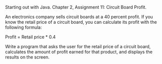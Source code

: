 Starting out with Java. Chapter 2, Assignment 11: Circuit Board Profit.

An electronics company sells circuit boards at a 40 percent profit. If you know the retail price
of a circuit board, you can calculate its profit with the following formula:

Profit = Retail price * 0.4

Write a program that asks the user for the retail price of a circuit board, calculates the
amount of profit earned for that product, and displays the results on the screen.
